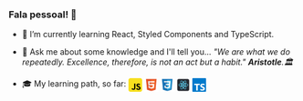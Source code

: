 ### Fala pessoal! 👋

- 🌱 I’m currently learning React, Styled Components and TypeScript.
- 💬 Ask me about some knowledge and I'll tell you...
   *"We are what we do repeatedly. Excellence, therefore, is not an act but a habit." **Aristotle**.:classical_building:*

- :mortar_board: My learning path, so far: <img alt="JavaScript" src="./assets/javascript_logo.svg" title="JavaScript" width="24px" style="vertical-align: bottom;"> <img alt="HTML" src="./assets/html_logo.svg"  title="HTML" width="24px" style="vertical-align: bottom;"> <img alt="CSS" src="./assets/css_logo.svg"  title="CSS" width="24px" style="vertical-align: bottom;"> <img alt="React" src="./assets/react_logo.svg"  title="React" width="24px" style="vertical-align: bottom;"> <img alt="TypeScript" src="./assets/typescript_logo.svg" title="TypeScript" width="24px" style="vertical-align: bottom;">